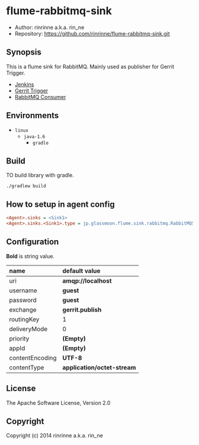 flume-rabbitmq-sink
===================

* Author: rinrinne a.k.a. rin_ne
* Repository: https://github.com/rinrinne/flume-rabbitmq-sink.git

Synopsis
-------------------

This is a flume sink for RabbitMQ. Mainly used as publisher for Gerrit Trigger.

* [Jenkins]
* [Gerrit Trigger]
* [RabbitMQ Consumer]

[Jenkins]: http://jenkins-ci.org/
[Gerrit Trigger]: https://wiki.jenkins-ci.org/display/JENKINS/Gerrit+Trigger
[RabbitMQ Consumer]: https://wiki.jenkins-ci.org/display/JENKINS/RabbitMQ+Consumer+Plugin

Environments
-------------------

* `linux`
  * `java-1.6`
    * `gradle`

Build
-------------------

TO build library with gradle.

    ./gradlew build

How to setup in agent config
-------------------

```ini
<Agent>.sinks = <Sink1>
<Agent>.sinks.<Sink1>.type = jp.glassmoon.flume.sink.rabbitmq.RabbitMQSink
```

Configuration
-------------------

**Bold** is string value.

|name              | default value
|:-----------------|:-----------------
|uri               | **amqp://localhost**
|username          | **guest**
|password          | **guest**
|exchange          | **gerrit.publish**
|routingKey        | 1
|deliveryMode      | 0
|priority          | **(Empty)**
|appId             | **(Empty)**
|contentEncoding   | **UTF-8**
|contentType       | **application/octet-stream**

License
-------------------

The Apache Software License, Version 2.0

Copyright
-------------------

Copyright (c) 2014 rinrinne a.k.a. rin_ne
